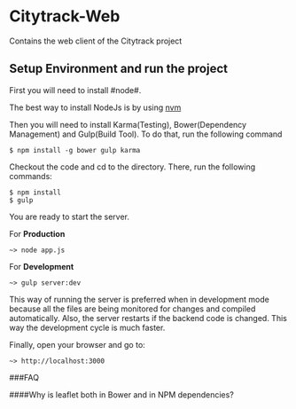 Citytrack-Web
==========

Contains the web client of the Citytrack project

Setup Environment and run the project
---

First you will need to install #node#.

The best way to install NodeJs is by using [nvm](https://github.com/creationix/nvm)

Then you will need to install Karma(Testing), Bower(Dependency Management) and Gulp(Build Tool). To do that, run the
following command

    $ npm install -g bower gulp karma

Checkout the code and cd to the directory. There, run the following commands:

    $ npm install
    $ gulp

You are ready to start the server.

For **Production**

    ~> node app.js

For **Development**

    ~> gulp server:dev

This way of running the server is preferred when in development mode because all the files are being monitored for changes and compiled automatically.
Also, the server restarts if the backend code is changed. This way the development cycle is much faster.

Finally, open your browser and go to:

    ~> http://localhost:3000


###FAQ

####Why is leaflet both in Bower and in NPM dependencies?



